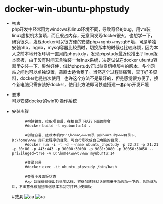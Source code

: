 # docker-win-ubuntu-phpstudy
+ 初衷   
 php开发中经常因为windows和linux环境不同，导致奇怪的bug，用vm装linux虚拟机太繁琐，而且很占内存，无意间发现docker很火，也想学一下，研究很久，发现docker可以很方便的安装php+ngnix+mysql环境，可是单独安装php，ngnix，mysql容器比较费时，切换版本的时候也比较麻烦，因为本人之前本地开发环境一直用的phpstudy，发现phpstudy最近也推出了linux版本面板，由于没有时间去单独装一台linux系统，决定试试在docker ubuntu容器里安装一下，果然好使，借助phpstudy可以随意切换服务的版本，多个网站之间也可以单独设置，简直太适合我了。当然这个过程很痛苦，查了好多资料，docker也是初次使用，也许这个方法不是最好的，但是感觉很方便了，换个新电脑只需安装好docker，使用此方法即可快速搭建一套php开发环境

+ 要求  
  可以安装docker的win10 操作系统 
+ 安装步骤
  ```
        #构建镜像，拉取项目后，在根目录下执行下面的命令
        #docker build -t myubuntu:14 .
        
        #创建容器，挂载本机的D:\home\www目录 到ubuntu的www目录下，D:\home\www 即开发程序的目录，可自行修改成自己电脑的目录,
        #docker run -i -t -d --name ubuntu_phpstudy -p 22:22 -p 21:21 -p 80:80 -p 443:443 -p 30000:30000 -p 9080:9080 -p 30050:30050 --privileged=true -v D:\home\www:/www myubuntu:14
        
        #登录容器
        #docker exec -it ubuntu_phpstudy /bin/bash
        
        #查看小皮面板状态
        #xp 回车根据弹出的提示选择，容器创建好默认是需要手动启动一下的，启动成功后，不出意外根据登陆信息本机就可打开小皮面板
  ```
  #效果
    ![aa](https://yubinself123.gitee.io/docker-ubuntu-phpstudy/images/1.png)
    ![aa](https://yubinself123.gitee.io/docker-ubuntu-phpstudy/images/2.png)

